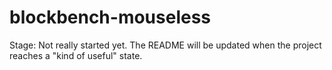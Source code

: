 # blockbench-mouseless

Stage: Not really started yet. The README will be updated when the project reaches a "kind of useful" state.
